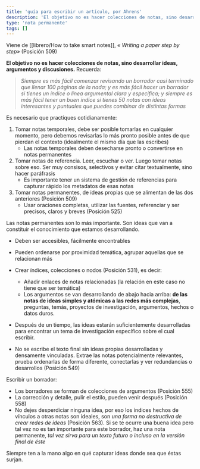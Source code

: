```yaml
---
title: 'guía para escribir un artículo, por Ahrens'
description: 'El objetivo no es hacer colecciones de notas, sino desarrollar ideas, argumentos y discusiones'
type: 'nota permanente'
tags: []
---
```


Viene de [[librero/How to take smart notes]], *« Writing a paper step by step»* (Posición 509)

**El objetivo no es hacer colecciones de notas, sino desarrollar ideas, argumentos y discusiones.** Recuerda:

> *Siempre es más fácil comenzar revisando un borrador casi terminado que llenar 100 páginas de la nada; y es más fácil hacer un borrador si tienes un índice o línea argumental clara y específica; y siempre es más fácil tener un buen índice si tienes 50 notas con ideas interesantes y puntuales que puedes combinar de distintas formas*

Es necesario que practiques cotidianamente:

1. Tomar notas temporales, debe ser posible tomarlas en cualquier momento, pero debemos revisarlas lo más pronto posible antes de que pierdan el contexto (idealmente el mismo día que las escribes)
    - Las notas temporales deben desecharse pronto o convertirse en notas permanentes
2. Tomar notas de referencia. Leer, escuchar o ver. Luego tomar notas sobre eso. Ser muy consisos, selectivos y evitar citar textualmente, sino hacer paráfrasis
    - Es importante tener un sistema de gestión de referencias para capturar rápido los metadatos de esas notas
3. Tomar notas permanentes, de ideas propias que se alimentan de las dos anteriores (Posición 509)
    - Usar oraciones completas, utilizar las fuentes, referenciar y ser precisos, claros y breves (Posición 525)

Las notas permanentes son lo más importante. Son ideas que van a constituir el conocimiento que estamos desarrollando.

- Deben ser accesibles, fácilmente encontrables
- Pueden ordenarse por proximidad temática, agrupar aquellas que se relacionan más
- Crear índices, colecciones o nodos (Posición 531), es decir:
    - Añadir enlaces de notas relacionadas (la relación en este caso no tiene que ser temática)
    - Los argumentos se van desarrollando de abajo hacia arriba: **de las notas de ideas simples y atómicas a las redes más complejas**, preguntas, temás, proyectos de investigación, argumentos, hechos o datos duros.

- Después de un tiempo, las ideas estarán suficientemente desarrolladas para encontrar un tema de investigación específico sobre el cual escribir.
- No se escribe el texto final sin ideas propias desarrolladas y densamente vinculadas.  Extrae las notas potencialmente relevantes, prueba ordenarlas de forma diferente, conectarlas y ver redundancias o desarrollos (Posición 549)

Escribir un borrador:

- Los borradores se forman de colecciones de argumentos (Posición 555)
- La corrección y detalle, pulir el estilo, pueden venir después (Posición 558)
- No dejes desperdiciar ninguna idea, por eso los índices hechos de vínculos a otras notas son ideales, son *una forma no destructiva de crear redes de ideas* (Posición 563). Si se te ocurre una buena idea pero tal vez no es tan importante para este borrador, haz una nota permanente, *tal vez sirva para un texto futuro o incluso en la versión final de éste*

Siempre ten a la mano algo en qué capturar ideas donde sea que éstas surjan.

